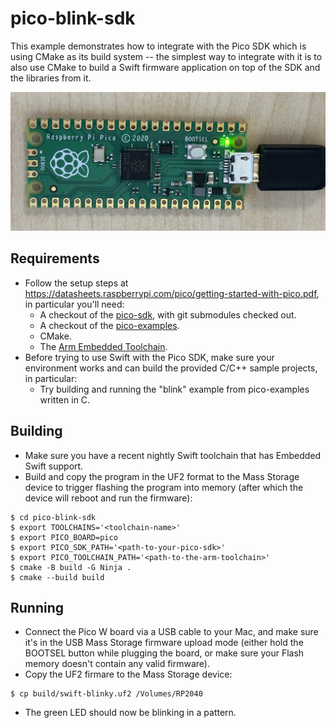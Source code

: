 # pico-blink-sdk

This example demonstrates how to integrate with the Pico SDK which is using CMake as its build system -- the simplest way to integrate with it is to also use CMake to build a Swift firmware application on top of the SDK and the libraries from it.

<img src="https://raw.githubusercontent.com/kubamracek/swift-evolution/branch/assets/pico-blink-sdl.jpg">

## Requirements

- Follow the setup steps at https://datasheets.raspberrypi.com/pico/getting-started-with-pico.pdf, in particular you'll need:
  - A checkout of the [pico-sdk](https://github.com/raspberrypi/pico-sdk.git), with git submodules checked out.
  - A checkout of the [pico-examples](https://github.com/raspberrypi/pico-examples.git).
  - CMake.
  - The [Arm Embedded Toolchain](https://developer.arm.com/downloads/-/arm-gnu-toolchain-downloads).
- Before trying to use Swift with the Pico SDK, make sure your environment works and can build the provided C/C++ sample projects, in particular:
  - Try building and running the "blink" example from pico-examples written in C.


## Building

- Make sure you have a recent nightly Swift toolchain that has Embedded Swift support.
- Build and copy the program in the UF2 format to the Mass Storage device to trigger flashing the program into memory (after which the device will reboot and run the firmware):
``` console
$ cd pico-blink-sdk
$ export TOOLCHAINS='<toolchain-name>'
$ export PICO_BOARD=pico
$ export PICO_SDK_PATH='<path-to-your-pico-sdk>'
$ export PICO_TOOLCHAIN_PATH='<path-to-the-arm-toolchain>'
$ cmake -B build -G Ninja .
$ cmake --build build
```

## Running

- Connect the Pico W board via a USB cable to your Mac, and make sure it's in the USB Mass Storage firmware upload mode (either hold the BOOTSEL button while plugging the board, or make sure your Flash memory doesn't contain any valid firmware).
- Copy the UF2 firmare to the Mass Storage device:

```console
$ cp build/swift-blinky.uf2 /Volumes/RP2040
```

- The green LED should now be blinking in a pattern.
